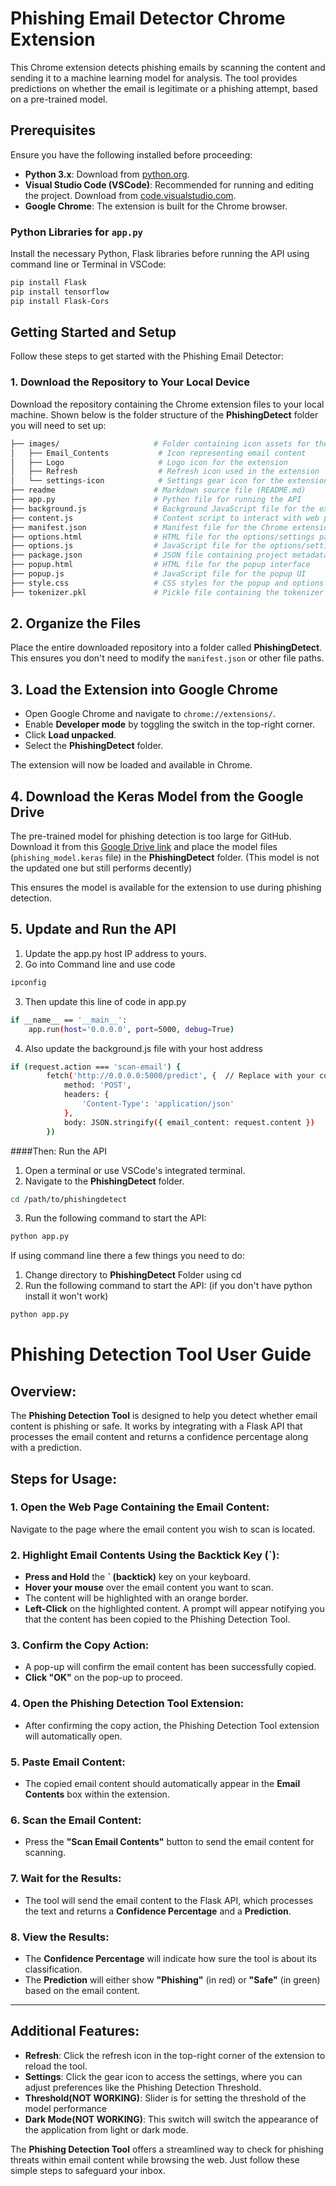 # Phishing Email Detector Chrome Extension

This Chrome extension detects phishing emails by scanning the content and sending it to a machine learning model for analysis. The tool provides predictions on whether the email is legitimate or a phishing attempt, based on a pre-trained model.

## Prerequisites

Ensure you have the following installed before proceeding:

- **Python 3.x**: Download from [python.org](https://www.python.org/).
- **Visual Studio Code (VSCode)**: Recommended for running and editing the project. Download from [code.visualstudio.com](https://code.visualstudio.com/).
- **Google Chrome**: The extension is built for the Chrome browser.

### Python Libraries for `app.py`

Install the necessary Python, Flask libraries before running the API using command line or Terminal in VSCode:
```bash
pip install Flask
pip install tensorflow
pip install Flask-Cors
```
## Getting Started and Setup

Follow these steps to get started with the Phishing Email Detector:

### 1. Download the Repository to Your Local Device
Download the repository containing the Chrome extension files to your local machine. Shown below is the folder structure of the **PhishingDetect** folder you will need to set up:
```bash
├── images/                     # Folder containing icon assets for the extension
│   ├── Email_Contents           # Icon representing email content
│   ├── Logo                     # Logo icon for the extension
│   ├── Refresh                  # Refresh icon used in the extension
│   └── settings-icon            # Settings gear icon for the extension
├── readme                      # Markdown source file (README.md)
├── app.py                      # Python file for running the API
├── background.js               # Background JavaScript file for the extension
├── content.js                  # Content script to interact with web pages
├── manifest.json               # Manifest file for the Chrome extension
├── options.html                # HTML file for the options/settings page
├── options.js                  # JavaScript file for the options/settings page
├── package.json                # JSON file containing project metadata and dependencies
├── popup.html                  # HTML file for the popup interface
├── popup.js                    # JavaScript file for the popup UI
├── style.css                   # CSS styles for the popup and options pages
├── tokenizer.pkl               # Pickle file containing the tokenizer data

```
## 2. Organize the Files
Place the entire downloaded repository into a folder called **PhishingDetect**. This ensures you don't need to modify the `manifest.json` or other file paths.

## 3. Load the Extension into Google Chrome
- Open Google Chrome and navigate to `chrome://extensions/`.
- Enable **Developer mode** by toggling the switch in the top-right corner.
- Click **Load unpacked**.
- Select the **PhishingDetect** folder.

The extension will now be loaded and available in Chrome.

## 4. Download the Keras Model from the Google Drive 
The pre-trained model for phishing detection is too large for GitHub. Download it from this [Google Drive link](https://drive.google.com/file/d/1QyyWVt1OaII-V5KaN7RX2UDwZFFw2ucs/view?usp=drive_link) and place the model files (`phishing_model.keras` file) in the **PhishingDetect** folder. (This model is not the updated one but still performs decently) 

This ensures the model is available for the extension to use during phishing detection.

## 5. Update and Run the API
1. Update the app.py host IP address to yours.
2. Go into Command line and use code 
```bash
ipconfig
```
3. Then update this line of code in app.py
```bash
if __name__ == '__main__':
    app.run(host='0.0.0.0', port=5000, debug=True)
```
4. Also update the background.js file with your host address
```bash
if (request.action === 'scan-email') {
        fetch('http://0.0.0.0:5000/predict', {  // Replace with your correct IP if needed
            method: 'POST',
            headers: {
                'Content-Type': 'application/json'
            },
            body: JSON.stringify({ email_content: request.content })
        })
```
####Then: Run the API 
1. Open a terminal or use VSCode's integrated terminal.
2. Navigate to the **PhishingDetect** folder.
```bash
cd /path/to/phishingdetect
```
3. Run the following command to start the API:
```bash
python app.py
```

If using command line there a few things you need to do:
1. Change directory to **PhishingDetect** Folder using cd 
2. Run the following command to start the API: (if you don't have python install it won't work)

```bash
python app.py
```

# Phishing Detection Tool User Guide

## Overview:
The **Phishing Detection Tool** is designed to help you detect whether email content is phishing or safe. It works by integrating with a Flask API that processes the email content and returns a confidence percentage along with a prediction.

## Steps for Usage:

### 1. Open the Web Page Containing the Email Content:
Navigate to the page where the email content you wish to scan is located.

### 2. Highlight Email Contents Using the Backtick Key (`):
- **Press and Hold** the **` (backtick)** key on your keyboard.
- **Hover your mouse** over the email content you want to scan. 
- The content will be highlighted with an orange border.
- **Left-Click** on the highlighted content. A prompt will appear notifying you that the content has been copied to the Phishing Detection Tool.

### 3. Confirm the Copy Action:
- A pop-up will confirm the email content has been successfully copied.
- **Click "OK"** on the pop-up to proceed.

### 4. Open the Phishing Detection Tool Extension:
- After confirming the copy action, the Phishing Detection Tool extension will automatically open.

### 5. Paste Email Content:
- The copied email content should automatically appear in the **Email Contents** box within the extension.

### 6. Scan the Email Content:
- Press the **"Scan Email Contents"** button to send the email content for scanning.

### 7. Wait for the Results:
- The tool will send the email content to the Flask API, which processes the text and returns a **Confidence Percentage** and a **Prediction**.

### 8. View the Results:
- The **Confidence Percentage** will indicate how sure the tool is about its classification.
- The **Prediction** will either show **"Phishing"** (in red) or **"Safe"** (in green) based on the email content.

---

## Additional Features:

- **Refresh**: Click the refresh icon in the top-right corner of the extension to reload the tool.
- **Settings**: Click the gear icon to access the settings, where you can adjust preferences like the Phishing Detection Threshold.
- **Threshold(NOT WORKING)**: Slider is for setting the threshold of the model performance
- **Dark Mode(NOT WORKING)**: This switch will switch the appearance of the application from light or dark mode.

The **Phishing Detection Tool** offers a streamlined way to check for phishing threats within email content while browsing the web. Just follow these simple steps to safeguard your inbox.

